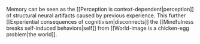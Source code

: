 ---
---

Memory can be seen as the [[Perception is context-dependent|perception]] of structural neural artifacts caused by previous experience. This further [[Experiential consequences of cognitivism|disconnects]] the [[Mindfulness breaks self-induced behaviors|self]] from [[World-image is a chicken-egg problem|the world]].